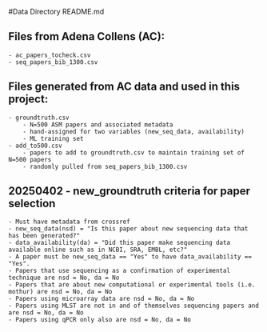 #Data Directory README.md

## Files from Adena Collens (AC):
    - ac_papers_tocheck.csv
    - seq_papers_bib_1300.csv
    
## Files generated from AC data and used in this project:
    - groundtruth.csv 
        - N=500 ASM papers and associated metadata
        - hand-assigned for two variables (new_seq_data, availability)
        - ML training set
    - add_to500.csv
        - papers to add to groundtruth.csv to maintain training set of N=500 papers
        - randomly pulled from seq_papers_bib_1300.csv
        
## 20250402 - new_groundtruth criteria for paper selection
    - Must have metadata from crossref
    - new_seq_data(nsd) = "Is this paper about new sequencing data that has been generated?"
    - data_availability(da) = "Did this paper make sequencing data available online such as in NCBI, SRA, EMBL, etc?" 
    - A paper must be new_seq_data == "Yes" to have data_availability == "Yes".
    - Papers that use sequencing as a confirmation of experimental technique are nsd = No, da = No
    - Papers that are about new computational or experimental tools (i.e. mothur) are nsd = No, da = No
    - Papers using microarray data are nsd = No, da = No
    - Papers using MLST are not in and of themselves sequencing papers and are nsd = No, da = No
    - Papers using qPCR only also are nsd = No, da = No 
    
  

